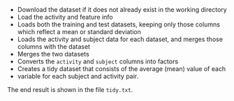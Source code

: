 ##

- Download the dataset if it does not already exist in the working directory
- Load the activity and feature info
- Loads both the training and test datasets, keeping only those columns which reflect a mean or standard deviation
- Loads the activity and subject data for each dataset, and merges those columns with the dataset
- Merges the two datasets
- Converts the <code>activity</code> and <code>subject</code> columns into factors
- Creates a tidy dataset that consists of the average (mean) value of each
- variable for each subject and activity pair.

The end result is shown in the file <code>tidy.txt</code>.

